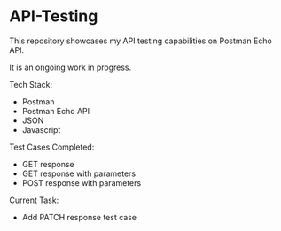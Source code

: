 # API-Testing
This repository showcases my API testing capabilities on Postman Echo API.

It is an ongoing work in progress.

Tech Stack:
- Postman
- Postman Echo API
- JSON
- Javascript

Test Cases Completed:
- GET response
- GET response with parameters
- POST response with parameters

Current Task:
- Add PATCH response test case
